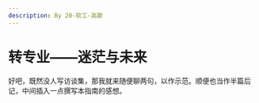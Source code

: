 ```yaml
---
description: By 20-软工-高歌
---
```


# 转专业——迷茫与未来

好吧，既然没人写访谈集，那我就来随便聊两句，以作示范。顺便也当作半篇后记，中间插入一点撰写本指南的感想。

